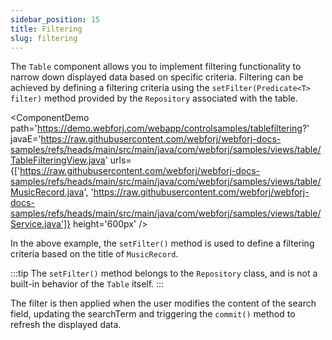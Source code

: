 ```yaml
---
sidebar_position: 15
title: Filtering
slug: filtering
---
```


The `Table` component allows you to implement filtering functionality to narrow down displayed data based on specific criteria. Filtering can be achieved by defining a filtering criteria using the `setFilter(Predicate<T> filter)` method provided by the `Repository` associated with the table.

<ComponentDemo
path='https://demo.webforj.com/webapp/controlsamples/tablefiltering?' 
javaE='https://raw.githubusercontent.com/webforj/webforj-docs-samples/refs/heads/main/src/main/java/com/webforj/samples/views/table/TableFilteringView.java'
urls={['https://raw.githubusercontent.com/webforj/webforj-docs-samples/refs/heads/main/src/main/java/com/webforj/samples/views/table/MusicRecord.java', 
'https://raw.githubusercontent.com/webforj/webforj-docs-samples/refs/heads/main/src/main/java/com/webforj/samples/views/table/Service.java']}
height='600px'
/>

In the above example, the `setFilter()` method is used to define a filtering criteria based on the title of `MusicRecord`. 

:::tip
The `setFilter()` method belongs to the `Repository` class, and is not a built-in behavior of the `Table` itself.
:::

The filter is then applied when the user modifies the content of the search field, updating the searchTerm and triggering the `commit()` method to refresh the displayed data.